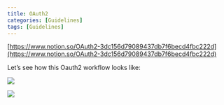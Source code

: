 ```yaml
---
title: OAuth2
categories: [Guidelines]
tags: [Guidelines]
---
```


[https://www.notion.so/OAuth2-3dc156d79089437db7f6becd4fbc222d](https://www.notion.so/OAuth2-3dc156d79089437db7f6becd4fbc222d)


Let’s see how this Oauth2 workflow looks like:


![](https://prod-files-secure.s3.us-west-2.amazonaws.com/9960fb2a-b75e-4bea-a8f9-b00925db1215/3bce41e0-99e8-4ebd-9701-e2bc9cbb79a2/Untitled.png?X-Amz-Algorithm=AWS4-HMAC-SHA256&X-Amz-Content-Sha256=UNSIGNED-PAYLOAD&X-Amz-Credential=ASIAZI2LB4667M6BOUI2%2F20250214%2Fus-west-2%2Fs3%2Faws4_request&X-Amz-Date=20250214T202118Z&X-Amz-Expires=3600&X-Amz-Security-Token=IQoJb3JpZ2luX2VjEAwaCXVzLXdlc3QtMiJHMEUCIQDMdI8uTUMLPte1tGid6aslljx4ucEAnkUc0H36Ay6b2gIgNVnEs0OrkDHBzeOHjV5rWm6x5BQRFUMYGXEQSuR3L8Uq%2FwMINRAAGgw2Mzc0MjMxODM4MDUiDIZg8pUHgX9UA%2Ba7wSrcAzUphkNI4agf171MEvv%2FKCZ68byMSml6fhv17YuNcdnxSoRBevbinGK30%2FvwTm89Xyh8k5cWXxV6svQkedb0GnDni8O1A%2FSmoLcVv4BrPf5pYybPJNUeV9RaRqObdUAcQyckNflmzvK5GEBKl%2FO7Z%2BFvjgUfhzIrvxn%2BxspxRl%2Fyccv3Cw%2BCVBSPzwF45WBlNg%2FoNf5AW8jZPq%2Fk9ZYlq%2BJAXDGVKa%2BCvbzRGJbX5SuJBzAVFJDQzIRsHTRkMPaSuEsIa0r%2FW8b1pYHVC%2B7AdPgrg4UbLUguVyCp07X%2Bct4Bffac1mO4Oa%2Fh5iziYqbMiPLveWimyc8IRYxURWrg%2FEo9osO4bAR6dRFfdOsgcgsu0qmDpnS5K3C7jrXOfhbCrDdAapRJw1vn6mmAn75TO5mNa9tIQt%2FmpZKGIutHyaCUi%2FLeLcXZhvilPXiDhHWlNSTpXz5w6RE%2BILwCsgrOVpKa310Kmmq%2FNcOIvrYmIwDFKvKHMy4crubp%2FazJo%2BHfBj5pmwuqLMfRmuG7Jd2t9HGPxPZtrE3iIfZbqAfspsve8AMG8tgqDGjkpGs2%2Fjaoo3vBwQiS%2FuWi6PHzdN7tTdGH1Yr3dIxlaP1hU3jssN0UUoe%2BDPw%2BCeSHJcE1MMq1vr0GOqUB3P11AR44qGuiP2jFzRVbzBgIUMvUcnjjZcCXG%2FDGGnXTXZs2%2FpdiPAcWVVXaMrdLoMsFbziIzAIi5dUigELDI3EAKmaRgZ4GVor%2BNdz0Ko3VoBQO0fNQ%2FBgAFJK4%2Bz3BX0Y7Y5%2BXduuk2PsSdY27ivFYOEYvZBb9vqhizp%2FBUV9hhwpANLhU1ay6IRYJtgOdXo%2BmysSFm4p57w75vlh8k%2Flz8nus&X-Amz-Signature=1039d671ac60870561b849c0dd53b0b62291e2df83b2d5f4a75b8aa34a5a8b3e&X-Amz-SignedHeaders=host&x-id=GetObject)


![](https://prod-files-secure.s3.us-west-2.amazonaws.com/9960fb2a-b75e-4bea-a8f9-b00925db1215/27d32b66-de43-41de-80f7-7edb81d1190f/Untitled.png?X-Amz-Algorithm=AWS4-HMAC-SHA256&X-Amz-Content-Sha256=UNSIGNED-PAYLOAD&X-Amz-Credential=ASIAZI2LB4667M6BOUI2%2F20250214%2Fus-west-2%2Fs3%2Faws4_request&X-Amz-Date=20250214T202118Z&X-Amz-Expires=3600&X-Amz-Security-Token=IQoJb3JpZ2luX2VjEAwaCXVzLXdlc3QtMiJHMEUCIQDMdI8uTUMLPte1tGid6aslljx4ucEAnkUc0H36Ay6b2gIgNVnEs0OrkDHBzeOHjV5rWm6x5BQRFUMYGXEQSuR3L8Uq%2FwMINRAAGgw2Mzc0MjMxODM4MDUiDIZg8pUHgX9UA%2Ba7wSrcAzUphkNI4agf171MEvv%2FKCZ68byMSml6fhv17YuNcdnxSoRBevbinGK30%2FvwTm89Xyh8k5cWXxV6svQkedb0GnDni8O1A%2FSmoLcVv4BrPf5pYybPJNUeV9RaRqObdUAcQyckNflmzvK5GEBKl%2FO7Z%2BFvjgUfhzIrvxn%2BxspxRl%2Fyccv3Cw%2BCVBSPzwF45WBlNg%2FoNf5AW8jZPq%2Fk9ZYlq%2BJAXDGVKa%2BCvbzRGJbX5SuJBzAVFJDQzIRsHTRkMPaSuEsIa0r%2FW8b1pYHVC%2B7AdPgrg4UbLUguVyCp07X%2Bct4Bffac1mO4Oa%2Fh5iziYqbMiPLveWimyc8IRYxURWrg%2FEo9osO4bAR6dRFfdOsgcgsu0qmDpnS5K3C7jrXOfhbCrDdAapRJw1vn6mmAn75TO5mNa9tIQt%2FmpZKGIutHyaCUi%2FLeLcXZhvilPXiDhHWlNSTpXz5w6RE%2BILwCsgrOVpKa310Kmmq%2FNcOIvrYmIwDFKvKHMy4crubp%2FazJo%2BHfBj5pmwuqLMfRmuG7Jd2t9HGPxPZtrE3iIfZbqAfspsve8AMG8tgqDGjkpGs2%2Fjaoo3vBwQiS%2FuWi6PHzdN7tTdGH1Yr3dIxlaP1hU3jssN0UUoe%2BDPw%2BCeSHJcE1MMq1vr0GOqUB3P11AR44qGuiP2jFzRVbzBgIUMvUcnjjZcCXG%2FDGGnXTXZs2%2FpdiPAcWVVXaMrdLoMsFbziIzAIi5dUigELDI3EAKmaRgZ4GVor%2BNdz0Ko3VoBQO0fNQ%2FBgAFJK4%2Bz3BX0Y7Y5%2BXduuk2PsSdY27ivFYOEYvZBb9vqhizp%2FBUV9hhwpANLhU1ay6IRYJtgOdXo%2BmysSFm4p57w75vlh8k%2Flz8nus&X-Amz-Signature=aa7927e11ace0c86f777873f5074b06e3db04456e7428c6f3695ad9ecb28b884&X-Amz-SignedHeaders=host&x-id=GetObject)

